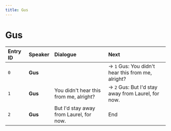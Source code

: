 ```yaml
---
title: Gus
---
```


# Gus


| Entry ID | Speaker | Dialogue | Next |
| :------- | :------ | :------- | :------------ |
| `0` | **Gus** |  | → `1` Gus: You didn't hear this from me, alright? |
| `1` | **Gus** | You didn't hear this from me, alright? | → `2` Gus: But I'd stay away from Laurel, for now\. |
| `2` | **Gus** | But I'd stay away from Laurel, for now\. | End |
